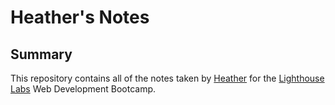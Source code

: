 # Heather's Notes
## Summary
This repository contains all of the notes taken by [Heather](https://github.com/hmcleod6) for the [Lighthouse Labs](https://www.lighthouselabs.ca/en) Web Development Bootcamp.
